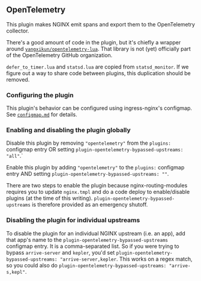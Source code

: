 ## OpenTelemetry

This plugin makes NGINX emit spans and export them to the OpenTelemetry
collector.

There's a good amount of code in the plugin, but it's chiefly a wrapper around
[`yangxikun/opentelemetry-lua`](https://github.com/yangxikun/opentelemetry-lua).
That library is not (yet) officially part of the OpenTelemetry GitHub
organization.

`defer_to_timer.lua` and `statsd.lua` are copied from `statsd_monitor`. If we
figure out a way to share code between plugins, this duplication should be
removed.

### Configuring the plugin

This plugin's behavior can be configured using ingress-nginx's configmap. See
[`configmap.md`](docs/user-guide/nginx-configuration/configmap.md) for details.

### Enabling and disabling the plugin globally

Disable this plugin by removing `"opentelemetry"` from the `plugins: ` configmap entry OR setting `plugin-opentelemetry-bypassed-upstreams: "all"`.`

Enable this plugin by adding `"opentelemetry"` to the `plugins:` configmap entry
AND setting `plugin-opentelemetry-bypassed-upstreams: ""`.

There are two steps to enable the plugin because nginx-routing-modules requires
you to update `nginx.tmpl` and do a code deploy to enable/disable plugins (at
the time of this writing). `plugin-opentelemetry-bypassed-upstreams` is therefore provided
as an emergency shutoff.

### Disabling the plugin for individual upstreams

To disable the plugin for an individual NGINX upstream (i.e. an app), add that app's name to the
`plugin-opentelemetry-bypassed-upstreams` configmap entry. It is a comma-separated list. So if you were trying to bypass `arrive-server` and `kepler`, you'd set `plugin-opentelemetry-bypassed-upstreams: "arrive-server,kepler`. This works on a regex match, so you could also do `plugin-opentelemetry-bypassed-upstreams: "arrive-s,kepl"`.
